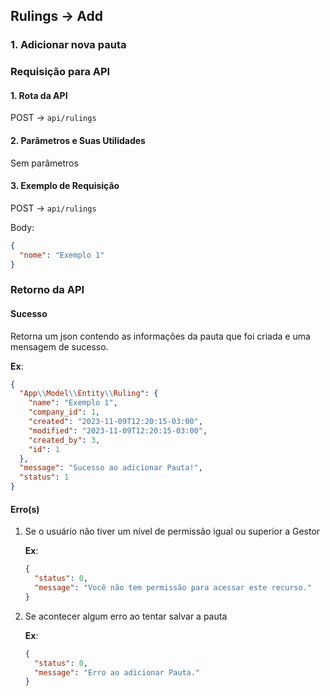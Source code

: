 ## Rulings -> Add

### 1. Adicionar nova pauta

### Requisição para API

#### 1. Rota da API

POST -> `api/rulings`

#### 2. Parâmetros e Suas Utilidades

Sem parâmetros

#### 3. Exemplo de Requisição

POST -> `api/rulings`

Body:

```json
{
  "nome": "Exemplo 1"
}
```

### Retorno da API

#### Sucesso

Retorna um json contendo as informações da pauta que foi criada e uma mensagem de sucesso.

**Ex**:

```json
{
  "App\\Model\\Entity\\Ruling": {
    "name": "Exemplo 1",
    "company_id": 1,
    "created": "2023-11-09T12:20:15-03:00",
    "modified": "2023-11-09T12:20:15-03:00",
    "created_by": 3,
    "id": 1
  },
  "message": "Sucesso ao adicionar Pauta!",
  "status": 1
}
```

#### Erro(s)

1.  Se o usuário não tiver um nível de permissão igual ou superior a Gestor

    **Ex**:

    ```json
    {
      "status": 0,
      "message": "Você não tem permissão para acessar este recurso."
    }
    ```

2.  Se acontecer algum erro ao tentar salvar a pauta

    **Ex**:

    ```json
    {
      "status": 0,
      "message": "Erro ao adicionar Pauta."
    }
    ```
